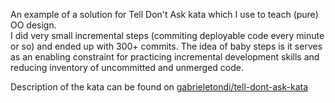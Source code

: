 An example of a solution for Tell Don't Ask kata which I use to teach (pure) OO design.  
I did very small incremental steps (commiting deployable code every minute or so) and ended up with 300+ commits. The idea of baby steps is it serves as an enabling constraint for practicing incremental development skills and reducing inventory of uncommitted and unmerged code.

Description of the kata can be found on [gabrieletondi/tell-dont-ask-kata](https://github.com/gabrieletondi/tell-dont-ask-kata)
